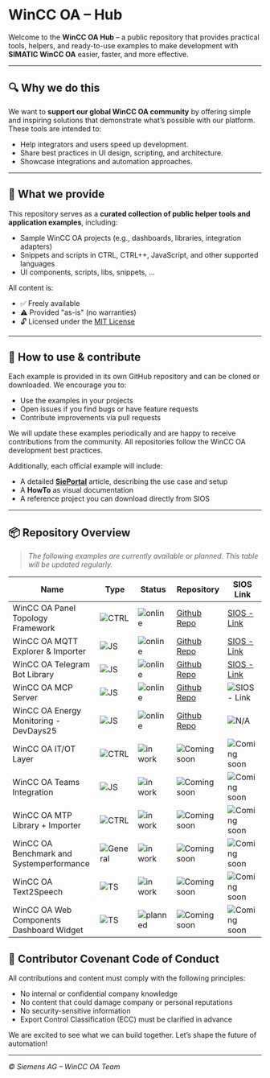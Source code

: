 # WinCC OA – Hub

Welcome to the **WinCC OA Hub** – a public repository that provides practical tools, helpers, and ready-to-use examples to make development with **SIMATIC WinCC OA** easier, faster, and more effective.

---

## 🔍 Why we do this

We want to **support our global WinCC OA community** by offering simple and inspiring solutions that demonstrate what’s possible with our platform. These tools are intended to:
- Help integrators and users speed up development.
- Share best practices in UI design, scripting, and architecture.
- Showcase integrations and automation approaches.

---

## 🧰 What we provide

This repository serves as a **curated collection of public helper tools and application examples**, including:
- Sample WinCC OA projects (e.g., dashboards, libraries, integration adapters)
- Snippets and scripts in CTRL, CTRL++, JavaScript, and other supported languages
- UI components, scripts, libs, snippets, ...

All content is:
- ✅ Freely available
- ⚠️ Provided "as-is" (no warranties)
- 🔓 Licensed under the [MIT License](https://opensource.org/licenses/MIT)

---

## 🚀 How to use & contribute

Each example is provided in its own GitHub repository and can be cloned or downloaded. We encourage you to:
- Use the examples in your projects
- Open issues if you find bugs or have feature requests
- Contribute improvements via pull requests

We will update these examples periodically and are happy to receive contributions from the community. All repositories follow the WinCC OA development best practices.

Additionally, each official example will include:
- A detailed [**SiePortal**](https://sieportal.siemens.com/en-ww/search?scope=knowledgebase&Type=siePortal&SearchTerm=WinCC%20OA&SortingOption=DefaultRankingDesc&EntryTypes=ExampleOfUse&Page=0&PageSize=20) article, describing the use case and setup
- A **HowTo** as visual documentation
- A reference project you can download directly from SIOS

---

## 📦 Repository Overview

> _The following examples are currently available or planned.
> This table will be updated regularly._

| Name                          | Type     | Status        | Repository    | SIOS Link     |
|-------------------------------|----------|---------------|---------------|---------------|
| WinCC OA Panel Topology Framework        | ![CTRL](https://img.shields.io/badge/-CTRL-0aa)                                | ![online](https://img.shields.io/badge/status-online-brightgreen) | [Github Repo](https://github.com/winccoa/winccoa-ae-ui-ptframework) | [SIOS - Link](https://support.industry.siemens.com/cs/document/109986351/integration-and-usage-of-the-wincc-oa-panel-topology-framework?dti=0&lc=en-WW) |
| WinCC OA MQTT Explorer & Importer        | ![JS](https://img.shields.io/badge/-JS-f7df1e?logo=javascript&logoColor=black) | ![online](https://img.shields.io/badge/status-online-brightgreen) | [Github Repo](https://github.com/winccoa/winccoa-ae-js-mqttexplorer) | [SIOS - Link](https://support.industry.siemens.com/cs/document/109988549/wincc-oa-mqtt-explorer-and-importer?dti=0&lc=en-WW) |
| WinCC OA Telegram Bot Library            | ![JS](https://img.shields.io/badge/-JS-f7df1e?logo=javascript&logoColor=black) | ![online](https://img.shields.io/badge/status-online-brightgreen) | [Github Repo](https://github.com/winccoa/winccoa-ae-js-telegrambot) | [SIOS - Link](https://support.industry.siemens.com/cs/document/109988529/wincc-oa-telegram-bot-library?dti=0&lc=en-WW) |
| WinCC OA MCP Server           | ![JS](https://img.shields.io/badge/-JS-f7df1e?logo=javascript&logoColor=black) | ![online](https://img.shields.io/badge/status-online-brightgreen) | [Github Repo](https://github.com/winccoa/winccoa-ae-js-mcpserver) | ![SIOS - Link](https://support.industry.siemens.com/cs/document/109994210/wincc-oa-mcp-server) |
| WinCC OA Energy Monitoring - DevDays25          | ![JS](https://img.shields.io/badge/-JS-f7df1e?logo=javascript&logoColor=black) | ![online](https://img.shields.io/badge/status-online-brightgreen) | [Github Repo](https://github.com/winccoa/winccoa-devdays25-energymonitoring) | ![N/A](https://img.shields.io/badge/-N/A-lightgrey) |
| WinCC OA IT/OT Layer                     | ![CTRL](https://img.shields.io/badge/-CTRL-0aa)                                | ![in work](https://img.shields.io/badge/status-in--work-yellow)   | ![Coming soon](https://img.shields.io/badge/-ComingSoon-lightgrey) | ![Coming soon](https://img.shields.io/badge/-ComingSoon-lightgrey) |
| WinCC OA Teams Integration               | ![JS](https://img.shields.io/badge/-JS-f7df1e?logo=javascript&logoColor=black) | ![in work](https://img.shields.io/badge/status-in--work-yellow)   | ![Coming soon](https://img.shields.io/badge/-ComingSoon-lightgrey) | ![Coming soon](https://img.shields.io/badge/-ComingSoon-lightgrey) |
| WinCC OA MTP Library + Importer          | ![CTRL](https://img.shields.io/badge/-CTRL-0aa)                                | ![in work](https://img.shields.io/badge/status-in--work-yellow)   | ![Coming soon](https://img.shields.io/badge/-ComingSoon-lightgrey) | ![Coming soon](https://img.shields.io/badge/-ComingSoon-lightgrey) |
| WinCC OA Benchmark and Systemperformance | ![General](https://img.shields.io/badge/-General-grey)                         | ![in work](https://img.shields.io/badge/status-in--work-yellow)   | ![Coming soon](https://img.shields.io/badge/-ComingSoon-lightgrey) | ![Coming soon](https://img.shields.io/badge/-ComingSoon-lightgrey) |
| WinCC OA Text2Speech                     | ![TS](https://img.shields.io/badge/-TS-f7df1e?logo=typescript&logoColor=black) | ![in work](https://img.shields.io/badge/status-in--work-yellow)   | ![Coming soon](https://img.shields.io/badge/-ComingSoon-lightgrey) | ![Coming soon](https://img.shields.io/badge/-ComingSoon-lightgrey) |
| WinCC OA Web Components Dashboard Widget | ![TS](https://img.shields.io/badge/-TS-f7df1e?logo=typescript&logoColor=black) | ![planned](https://img.shields.io/badge/status-planned-orange)    | ![Coming soon](https://img.shields.io/badge/-ComingSoon-lightgrey) | ![Coming soon](https://img.shields.io/badge/-ComingSoon-lightgrey) |

## 📜 Contributor Covenant Code of Conduct

All contributions and content must comply with the following principles:
- No internal or confidential company knowledge
- No content that could damage company or personal reputations
- No security-sensitive information
- Export Control Classification (ECC) must be clarified in advance

We are excited to see what we can build together. Let’s shape the future of automation!

---

_© Siemens AG – WinCC OA Team_
